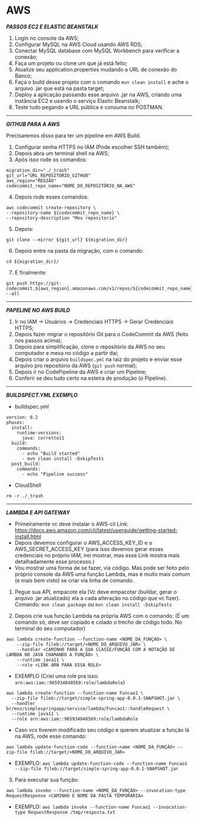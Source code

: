 # AWS

***PASSOS EC2 E ELASTIC BEANSTALK***

1. Login no console da AWS;
2. Configurar MySQL na AWS Cloud usando AWS RDS;
3. Conectar MySQL database com MySQL Workbench para verificar a conexão;
4. Faça um projeto ou clone um que já está feito;
5. Atualize seu application.properties mudando a URL de conexão do Banco;
6. Faça o build desse projeto com o comando ```mvn clean install``` e ache o arquivo .jar que está na pasta target;
7. Deploy a aplicação passando esse arquivo .jar na AWS, criando uma instância EC2 e usando o serviço Elastic Beanstalk;
8. Teste tudo pegando a URL pública e consuma no POSTMAN.

---
***GITHUB PARA A AWS*** <br>

Precisaremos disso para ter um pipeline em AWS Build.

1. Configurar senha HTTPS no IAM (Pode escolher SSH também);
2. Depois abra um terminal shell na AWS;
3. Após isso rode os comandos:
```
migration_dir="./_trash"
git_url="URL_REPOSITORIO_GITHUB"
aws_region="REGIÃO"
codecommit_repo_name="NOME_DO_REPOSITÓRIO_NA_AWS"
```

4. Depois rode esses comandos:
```
aws codecommit create-repository \
--repository-name ${codecommit_repo_name} \
--repository-description "Meu repositorio"
```

5. Depois:
```
git clone --mirror ${git_url} ${migration_dir}
```

6. Depois entre na pasta da migração, com o comando:
```
cd ${migration_dir}/
```

7. E finalmente:
```
git push https://git-codecommit.${aws_region}.amazonaws.com/v1/repos/${codecommit_repo_name} --all
```

---
***PAPELINE NO AWS BUILD***

1. Ir no IAM -> Usuários -> Credenciais HTTPS -> Gerar Credenciais HTTPS;
2. Depois fazer migrar o repositório Git para o CodeCommit da AWS (feito nos passos acima);
3. Depois para simplificação, clone o repositório da AWS no seu computador e mexa no código a partir daí;
4. Depois criar o arquivo ```buildspec.yml``` na raiz do projeto e enviar esse arquivo pro repositório da AWS (```git push``` normal);
5. Depois ir no CodePipeline da AWS e criar um Pipeline;
6. Conferir se deu tudo certo na esteira de produção (o Pipeline).

---
***BUILDSPECT.YML EXEMPLO***

- buildspec.yml
```
version: 0.2
phases:
  install:
    runtime-versions:
      java: corretto11
  build:
    commands:
      - echo "Build started"
      - mvn clean install -DskipTests
  post_build:
    commands:
      - echo "Pipeline success"
```

- CloudShell
```
rm -r ./_trash
```

---
***LAMBDA E API GATEWAY***

- Primeiramente vc deve instalar o AWS-cli Link: https://docs.aws.amazon.com/cli/latest/userguide/getting-started-install.html
- Depois devemos configurar o AWS_ACCESS_KEY_ID e o AWS_SECRET_ACCESS_KEY (para isso devemos gerar essas credenciais no próprio IAM, irei mostrar, mas esse Link mostra mais detalhadamente esse processo.)
- Vou mostrar uma forma de se fazer, via código. Mas pode ser feito pelo próprio console da AWS uma função Lambda, mas é muito mais comum (e mais bem visto) se criar via linha de comando.

1. Pegue sua API, empacote ela (Vc deve empacotar (buildar, gerar o arquivo .jar atualizado) ela a cada alteração no código que vc fizer). Comando:
```mvn clean package```
ou
```mvn clean install -DskipTests```

2. Depois crie sua função Lambda na própria AWS com o comando: (É um comando só, deve ser copiado e colado o trecho de código todo. No terminal do seu computador)
```
aws lambda create-function --function-name <NOME_DA_FUNÇÃO> \
    --zip-file fileb://target/<NOME_DO_ARQUIVO_JAR> \
    --handler <CAMINHO PARA A SUA CLASSE/FUNÇÃO COM A NOTAÇÃO DE LAMBDA NO JAVA CHAMANDO A FUNÇÃO> \
    --runtime java11 \
    --role <LINK ARN PARA ESSA ROLE>
```
  - EXEMPLO (Criei uma role pra isso: ```arn:aws:iam::965934840569:role/lambdaRole```)
  ```
  aws lambda create-function --function-name Funcao1 \
    --zip-file fileb://target/simple-spring-app-0.0.1-SNAPSHOT.jar \
    --handler br/mso/simplespringapp/service/lambda/Funcao1::handleRequest \
    --runtime java11 \
    --role arn:aws:iam::965934840569:role/lambdaRole
  ```

- Caso vcs tiverem modificado seu código e querem atualizar a função lá na AWS, rode esse comando:
```
aws lambda update-function-code --function-name <NOME_DA_FUNÇÃO> --zip-file fileb://target/<NOME_DO_ARQUIVO_JAR>
```
  - EXEMPLO: ```aws lambda update-function-code --function-name Funcao1 --zip-file fileb://target/simple-spring-app-0.0.1-SNAPSHOT.jar```

3. Para executar sua função:
```
aws lambda invoke --function-name <NOME_DA_FUNÇÃO> --invocation-type RequestResponse <CAMINHO E NOME DA PASTA TEMPORÁRIA>
```
  - EXEMPLO: ```aws lambda invoke --function-name Funcao1 --invocation-type RequestResponse /tmp/resposta.txt```




